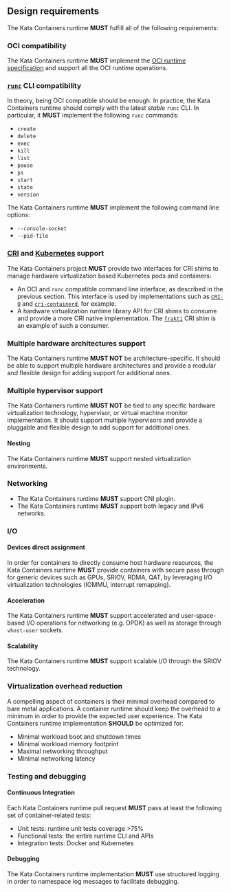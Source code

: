 ## Design requirements

The Kata Containers runtime **MUST** fulfill all of the following requirements:

### OCI compatibility
The Kata Containers runtime **MUST** implement the [OCI runtime specification](https://github.com/opencontainers/runtime-spec) and support all
the OCI runtime operations.

### [`runc`](https://github.com/opencontainers/runc) CLI compatibility
In theory, being OCI compatible should be enough. In practice, the Kata Containers runtime
should comply with the latest *stable* `runc` CLI. In particular, it **MUST** implement the
following `runc` commands:

* `create`
* `delete`
* `exec`
* `kill`
* `list`
* `pause`
* `ps`
* `start`
* `state`
* `version`

The Kata Containers runtime **MUST** implement the following command line options:
* `--console-socket`
* `--pid-file`

### [CRI](http://blog.kubernetes.io/2016/12/container-runtime-interface-cri-in-kubernetes.html) and [Kubernetes](https://kubernetes.io) support
The Kata Containers project **MUST** provide two interfaces for CRI shims to manage hardware
virtualization based Kubernetes pods and containers:
-  An OCI and `runc` compatible command line interface, as described in the previous section.
This interface is used by implementations such as [`CRI-O`](http://cri-o.io) and [`cri-containerd`](https://github.com/containerd/cri-containerd), for example.
- A hardware virtualization runtime library API for CRI shims to consume and provide a more
CRI native implementation. The [`frakti`](https://github.com/kubernetes/frakti) CRI shim is an example of such a consumer.

### Multiple hardware architectures support
The Kata Containers runtime **MUST NOT** be architecture-specific. It should be able to support
multiple hardware architectures and provide a modular and flexible design for adding support
for additional ones.

### Multiple hypervisor support
The Kata Containers runtime **MUST NOT** be tied to any specific hardware virtualization technology,
hypervisor, or virtual machine monitor implementation.
It should support multiple hypervisors and provide a pluggable and flexible design to add support
for additional ones.

#### Nesting
The Kata Containers runtime **MUST** support nested virtualization environments.

### Networking

* The Kata Containers runtime **MUST** support CNI plugin.
* The Kata Containers runtime **MUST** support both legacy and IPv6 networks.

### I/O

#### Devices direct assignment
In order for containers to directly consume host hardware resources, the Kata Containers runtime
**MUST** provide containers with secure pass through for generic devices such as GPUs, SRIOV,
RDMA, QAT, by leveraging I/O virtualization technologies (IOMMU, interrupt remapping).

#### Acceleration
The Kata Containers runtime **MUST** support accelerated and user-space-based I/O operations
for networking (e.g. DPDK) as well as storage through `vhost-user` sockets.

#### Scalability
The Kata Containers runtime **MUST** support scalable I/O through the SRIOV technology.


### Virtualization overhead reduction
A compelling aspect of containers is their minimal overhead compared to bare metal applications.
A container runtime should keep the overhead to a minimum in order to provide the expected user
experience.
The Kata Containers runtime implementation **SHOULD** be optimized for:

* Minimal workload boot and shutdown times
* Minimal workload memory footprint
* Maximal networking throughput
* Minimal networking latency

### Testing and debugging

#### Continuous Integration
Each Kata Containers runtime pull request **MUST** pass at least the following  set of container-related
tests:

* Unit tests: runtime unit tests coverage >75%
* Functional tests: the entire runtime CLI and APIs
* Integration tests: Docker and Kubernetes

#### Debugging

The Kata Containers runtime implementation **MUST** use structured logging in order to namespace
log messages to facilitate debugging.
